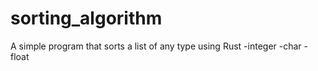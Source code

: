 # sorting_algorithm

A simple program that sorts a list of any type using Rust
  -integer
  -char
  -float
